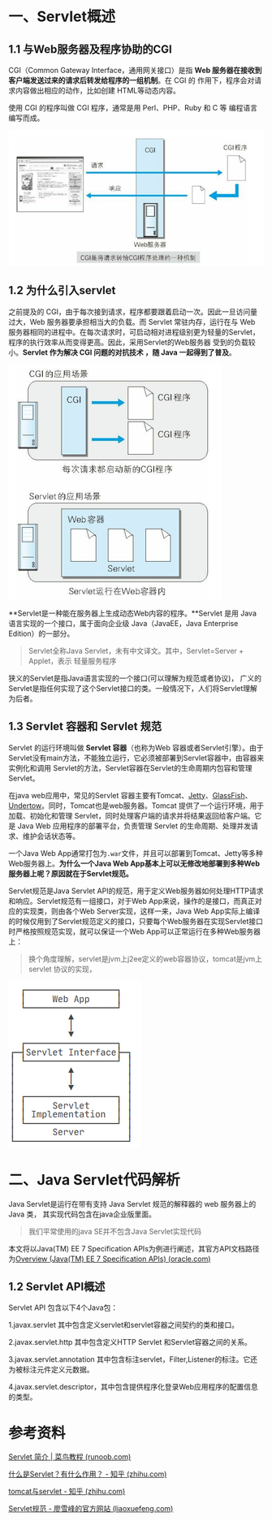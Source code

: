 



# 一、Servlet概述

## 1.1 与Web服务器及程序协助的CGI

CGI（Common Gateway Interface，通用网关接口）是指 **Web 服务器在接收到客户端发送过来的请求后转发给程序的一组机制**。在 CGI 的 作用下，程序会对请求内容做出相应的动作，比如创建 HTML等动态内容。

使用 CGI 的程序叫做 CGI 程序，通常是用 Perl、PHP、Ruby 和 C 等 编程语言编写而成。

![image-20231202225406802](images/image-20231202225406802.png)



## 1.2 为什么引入servlet

之前提及的 CGI，由于每次接到请求，程序都要跟着启动一次。因此一旦访问量过大，Web 服务器要承担相当大的负载。而 Servlet 常驻内存，运行在与 Web 服务器相同的进程中。在每次请求时，可启动相对进程级别更为轻量的Servlet，程序的执行效率从而变得更高。因此，采用Servlet的Web服务器 受到的负载较小。**Servlet 作为解决 CGI 问题的对抗技术 ，随 Java 一起得到了普及**。

![image-20231202230251186](images/image-20231202230251186.png)

 **Servlet是一种能在服务器上生成动态Web内容的程序。**Servlet 是用 Java 语言实现的一个接口，属于面向企业级 Java（JavaEE，Java Enterprise Edition）的一部分。

>  Servlet全称Java Servlet，未有中文译文。其中，Servlet=Server +  Applet，表示 轻量服务程序

狭义的Servlet是指Java语言实现的一个接口(可以理解为规范或者协议)， 广义的Servlet是指任何实现了这个Servlet接口的类。一般情况下，人们将Servlet理解为后者。



## 1.3 Servlet 容器和 Servlet 规范

Servlet 的运行环境叫做  **Servlet 容器**（也称为Web 容器或者Servlet引擎）。由于Servlet没有main方法，不能独立运行，它必须被部署到Servlet容器中，由容器来实例化和调用 Servlet的方法，Servlet容器在Servlet的生命周期内包容和管理Servlet。

在java web应用中，常见的Servlet 容器主要有Tomcat、[Jetty](https://eclipse.dev/jetty/)、[GlassFish](https://javaee.github.io/glassfish/)、[Undertow](https://undertow.io/)。同时，Tomcat也是web服务器。Tomcat 提供了一个运行环境，用于加载、初始化和管理 Servlet，同时处理客户端的请求并将结果返回给客户端。它是 Java Web 应用程序的部署平台，负责管理 Servlet 的生命周期、处理并发请求、维护会话状态等。



一个Java Web App通常打包为`.war`文件，并且可以部署到Tomcat、Jetty等多种Web服务器上。**为什么一个Java Web App基本上可以无修改地部署到多种Web服务器上呢？原因就在于Servlet规范。**

Servlet规范是Java Servlet API的规范，用于定义Web服务器如何处理HTTP请求和响应。Servlet规范有一组接口，对于Web App来说，操作的是接口，而真正对应的实现类，则由各个Web Server实现，这样一来，Java Web App实际上编译的时候仅用到了Servlet规范定义的接口，只要每个Web服务器在实现Servlet接口时严格按照规范实现，就可以保证一个Web App可以正常运行在多种Web服务器上：

> 换个角度理解，servlet是jvm上j2ee定义的web容器协议，tomcat是jvm上servlet 协议的实现，

![image-20231202231822685](images/image-20231202231822685.png)







# 二、Java Servlet代码解析

Java Servlet是运行在带有支持 Java Servlet 规范的解释器的 web 服务器上的 Java 类， 其实现代码包含在java企业版里面。

> 我们平常使用的java SE并不包含Java Servlet实现代码

本文将以Java(TM) EE 7 Specification APIs为例进行阐述，其官方API文档路径为[Overview (Java(TM) EE 7 Specification APIs) (oracle.com)](https://docs.oracle.com/javaee/7/api/toc.htm)



## 1.2 Servlet API概述

Servlet API 包含以下4个Java包：

1.javax.servlet   其中包含定义servlet和servlet容器之间契约的类和接口。

2.javax.servlet.http   其中包含定义HTTP Servlet 和Servlet容器之间的关系。

3.javax.servlet.annotation   其中包含标注servlet，Filter,Listener的标注。它还为被标注元件定义元数据。

4.javax.servlet.descriptor，其中包含提供程序化登录Web应用程序的配置信息的类型。







# 参考资料

[Servlet 简介 | 菜鸟教程 (runoob.com)](https://www.runoob.com/servlet/servlet-intro.html)

[什么是Servlet？有什么作用？ - 知乎 (zhihu.com)](https://zhuanlan.zhihu.com/p/625617649)

[tomcat与servlet - 知乎 (zhihu.com)](https://zhuanlan.zhihu.com/p/465936851)

[Servlet规范 - 廖雪峰的官方网站 (liaoxuefeng.com)](https://www.liaoxuefeng.com/wiki/1545956031987744/1545956220731425)
